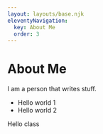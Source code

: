 ```yaml
---
layout: layouts/base.njk
eleventyNavigation:
  key: About Me
  order: 3
---
```

# About Me

I am a person that writes stuff.

- Hello world 1
- Hello world 2

<p>Hello class</p>